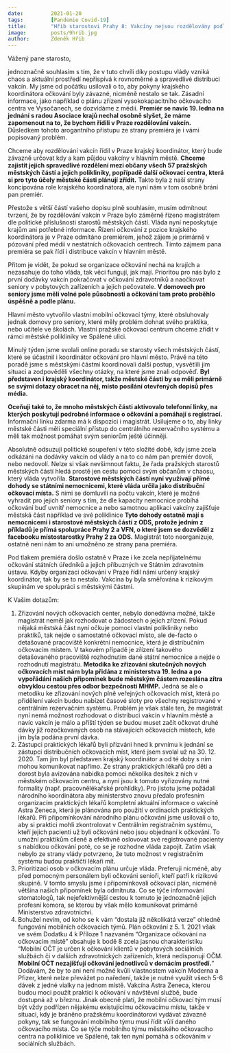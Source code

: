 ```yaml
---
date:         2021-01-20
tags:         [Pandemie Covid-19]
title:        "Hřib starostovi Prahy 8: Vakcíny nejsou rozdělovány podle politického klíče, chaos v tom udělala vláda"
image: 	      posts/9hrib.jpg
author:       Zdeněk Hřib
---
```


Vážený pane starosto,

jednoznačně souhlasím s tím, že v tuto chvíli díky postupu vlády vzniká chaos a aktuální prostředí nepřispívá k rovnoměrné a spravedlivé distribuci vakcín. My jsme od počátku usilovali o to, aby pokyny krajského koordinátora očkování byly závazné, nicméně nestalo se tak. Zásadní informace, jako například o plánu zřízení vysokokapacitního očkovacího centra ve Vysočanech, se dozvídáme z médií. **Premiér se navíc 19. ledna na jednání s radou Asociace krajů nechal osobně slyšet, že máme zapomenout na to, že bychom řídili v Praze rozdělování vakcín.** Důsledkem tohoto arogantního přístupu ze strany premiéra je i vámi popisovaný problém.

Chceme aby rozdělování vakcín řídil v Praze krajský koordinátor, který bude závazně určovat kdy a kam půjdou vakcíny v hlavním městě. **Chceme zajistit jejich spravedlivé rozdělení mezi občany všech 57 pražských městských částí a jejich polikliniky, popřípadě další očkovací centra, která si pro tyto účely městské části plánují zřídit.** Takto byla z naší strany koncipována role krajského koordinátora, ale nyní nám v tom osobně brání pan premiér. 

Přestože s větší částí vašeho dopisu plně souhlasím, musím odmítnout tvrzení, že by rozdělování vakcín v Praze bylo záměrně řízeno magistrátem dle politické příslušnosti starostů městských částí. Vláda nyní neposkytuje krajům ani potřebné informace. Řízení očkování z pozice krajského koordinátora je v Praze odmítáno premiérem, jehož zájem je primárně v pózování před médii v nestátních očkovacích centrech. Tímto zájmem pana premiéra se pak řídí i distribuce vakcín v hlavním městě.

Přitom je vidět, že pokud se organizace očkování nechá na krajích a nezasahuje do toho vláda, tak věci fungují, jak mají. Prioritou pro nás bylo z první dodávky vakcín pokračovat v očkování zdravotníků a naočkovat seniory v pobytových zařízeních a jejich pečovatele. **V domovech pro seniory jsme měli volné pole působnosti a očkování tam proto proběhlo úspěšně a podle plánu.**

Hlavní město vytvořilo vlastní mobilní očkovací týmy, které obsluhovaly jednak domovy pro seniory, které měly problém dohnat svého praktika, nebo učitele ve školách. Vlastní pražské očkovací centrum chceme zřídit v rámci městské polikliniky ve Spálené ulici. 

Minulý týden jsme svolali online poradu se starosty všech městských částí, které se účastnil i koordinátor očkování pro hlavní město. Právě na této poradě jsme s městskými částmi koordinovali další postup, vysvětlili jim situaci a zodpověděli všechny otázky, na které jsme znali odpověď. **Byl představen i krajský koordinátor, takže městské části by se měli primárně se svými dotazy obracet na něj, místo posílání otevřených dopisů přes média.**

**Oceňuji také to, že mnoho městských části aktivovalo telefonní linky, na kterých poskytují podrobné informace o očkování a pomáhají s registrací.** Informační linku zdarma má k dispozici i magistrát. Usilujeme o to, aby linky městské části měli speciální přístup do centrálního rezervačního systému a měli tak možnost pomáhat svým seniorům ještě účinněji.

Absolutně odsuzuji politické soupeření v této složité době, kdy jsme zcela odkázáni na dodávky vakcín od vlády a na to co nám pan premiér dovolí, nebo nedovolí. Nelze si však nevšimnout faktu, že řada pražských starostů městských částí hledá prostě jen cestu pomoci svým občanům v chaosu, který vláda vytvořila. **Starostové městských částí nyní využívají přímé dohody se státními nemocnicemi, které vláda určila jako distribuční očkovací místa.** S nimi se domluvili na počtu vakcín, které je možné vyhradit pro jejich seniory s tím, že dle kapacity nemocnice probíhá očkování buď uvnitř nemocnice a nebo samotnou aplikaci vakcíny zajišťuje městská část například ve své poliklinice **Tyto dohody ostatně mají s nemocnicemi i starostové městských částí z ODS, protože jedním z příkladů je přímá spolupráce Prahy 2 a VFN, o které jsem se dozvěděl z facebooku místostarostky Prahy 2 za ODS.** Magistrát toto neorganizuje, ostatně není nám to ani umožněno ze strany pana premiéra. 

Pod tlakem premiéra došlo ostatně v Praze i ke zcela nepřijatelnému očkování státních úředníků a jejich příbuzných ve Státním zdravotním ústavu. Kdyby organizaci očkování v Praze řídil námi určený krajský koordinátor, tak by se to nestalo. Vakcína by byla směřována k rizikovým skupinám ve spolupráci s městskými částmi.

K Vašim dotazům:

1. Zřizování nových očkovacích center, nebylo donedávna možné, takže magistrát neměl jak rozhodovat o žádostech o jejich zřízení. Pokud nějaká městská část nyní očkuje pomocí vlastní polikliniky nebo praktiků, tak nejde o samostatné očkovací místo, ale de-facto o detašované pracoviště konkrétní nemocnice, která je distribučním očkovacím místem. V takovém případě je zřízení takového detašovaného pracoviště rozhodnutím dané státní nemocnice a nejde o rozhodnutí magistrátu. **Metodika ke zřizování skutečných nových očkovacích míst nám byla přidána z ministerstva 19. ledna a po vypořádání našich připomínek bude městským částem rozeslána zítra obvyklou cestou přes odbor bezpečnosti MHMP.** Jedná se ale o metodiku ke zřizování nových plně veřejných očkovacích míst, která po přidělení vakcín budou nabízet časové sloty pro všechny registrované v centrálním rezervačním systému. Problém je však stále ten, že magistrát nyní nemá možnost rozhodovat o distribuci vakcín v hlavním městě a navíc vakcín je málo a příští týden se budou muset začít očkovat druhé dávky již rozočkovaných osob na stávajících očkovacích místech, kde jim byla podána první dávka.
2. Zástupci praktických lékařů byli přizváni hned k prvnímu k jednání se zástupci distribučních očkovacích míst, které jsem svolal už na 30. 12. 2020. Tam jim byl představen krajský koordinátor a od té doby s ním mohou komunikovat napřímo. Ze strany praktických lékařů pro děti a dorost byla avizována nabidka pomoci několika desítek z nich v městském očkovacím centru, a nyní jsou k tomuto vyřizovány nutné formality (např. pracovnělékařské prohlídky). Pro jistotu jsme požádali národního koordinátora aby ministerstvo znovu předalo profesním organizacím praktických lékařů kompletní aktuální informace o vakcíně Astra Zeneca, která je plánována pro použití v ordinacích praktických lékařů. Při připomínkování národního plánu očkování jsme usilovali o to, aby si praktici mohli zkontrolovat v Centrálním registračním systému, kteří jejich pacienti už byli očkováni nebo jsou objednaní k očkování. To umožní praktikům cíleně a efektivně oslovovat své registrované pacienty s nabídkou očkování poté, co se je rozhodne vláda zapojit. Zatím však nebylo ze strany vlády potvrzeno, že tuto možnost v registračním systému budou praktičtí lékaři mít. 
3. Prioritizaci osob v očkovacím plánu určuje vláda. Preferuji nicméně, aby před pomocným personálem byli očkováni senioři, kteří patří k rizikové skupině. V tomto smyslu jsme i připomínkovali očkovací plán, nicméně většina našich připomínek byla odmítnuta. Co se týče informování stomatologů, tak nejefektivnější cestou k tomuto je jednoznačně jejich profesní komora, se kterou by však mělo komunikovat primárně Ministerstvo zdravotnictví.
4. Bohužel nevím, od koho se k vám “dostala již několikátá verze” ohledně fungování mobilních očkovacích týmů. Plán očkování z 5. 1. 2021 však ve svém Dodatku 4 k Příloze 1 nazvaném “Organizace očkování na očkovacím místě” obsahuje k bodě 8 zcela jasnou charakteristiku “Mobilní OČT je určen k očkování klientů v pobytových sociálních službách či v dalších zdravotnických zařízeních, která nedisponují OČM.  **Mobilní OČT nezajišťují očkování jednotlivců v domácím prostředí.**” Dodávám, že by to ani není možné kvůli vlastnostem vakcín Moderna a Pfizer, které nelze převážet po naředení, takže je nutné využít všech 5-6 dávek z jedné vialky na jednom místě. Vakcína Astra Zeneca, kterou budou moci použít praktici k očkování v návštěvní službě, bude dostupná až v březnu. Jinak obecně platí, že mobilní očkovací tým musí být vždy podřízen nějakému existujícímu očkovacímu místu, takže v situaci, kdy je bráněno pražskému koordinátorovi vydávat závazné pokyny, tak se fungování mobilního týmu musí řídit vůlí daného očkovacího místa. Co se týče mobilního týmu městského očkovacího centra na poliklinice ve Spálené, tak ten nyní pomáhá s očkováním v sociálních službách.
